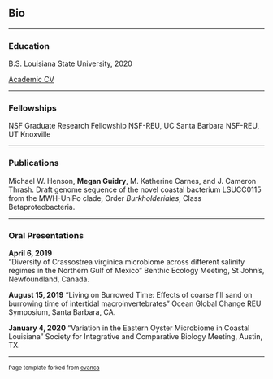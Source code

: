 ## Bio

---
### Education

B.S. Louisiana State University, 2020

[Academic CV]()

---
### Fellowships
NSF Graduate Research Fellowship
NSF-REU, UC Santa Barbara 
NSF-REU, UT Knoxville

---
### Publications

Michael W. Henson, **Megan Guidry**, M. Katherine Carnes, and J. Cameron Thrash. Draft genome sequence of the novel coastal bacterium LSUCC0115 from the MWH-UniPo clade, Order *Burkholderiales*, Class Betaproteobacteria.

---
### Oral Presentations

**April 6, 2019** 	
“Diversity of Crassostrea virginica microbiome across different salinity regimes in the Northern Gulf of Mexico” Benthic Ecology Meeting, St John’s, Newfoundland, Canada.  

**August 15, 2019**	
“Living on Burrowed Time: Effects of coarse fill sand on burrowing time of intertidal macroinvertebrates” Ocean Global Change REU Symposium, Santa Barbara, CA. 

**January 4, 2020**	
“Variation in the Eastern Oyster Microbiome in Coastal Louisiana” Society for Integrative and Comparative Biology Meeting, Austin, TX. 




---
<p style="font-size:11px">Page template forked from <a href="https://github.com/evanca/quick-portfolio">evanca</a></p>
<!-- Remove above link if you don't want to attibute -->